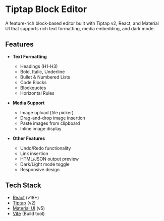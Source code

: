 # Tiptap Block Editor

A feature-rich block-based editor built with Tiptap v2, React, and Material UI that supports rich text formatting, media embedding, and dark mode.

## Features

- **Text Formatting**
  - Headings (H1-H3)
  - Bold, Italic, Underline
  - Bullet & Numbered Lists
  - Code Blocks
  - Blockquotes
  - Horizontal Rules

- **Media Support**
  - Image upload (file picker)
  - Drag-and-drop image insertion
  - Paste images from clipboard
  - Inline image display

- **Other Features**
  - Undo/Redo functionality
  - Link insertion
  - HTML/JSON output preview
  - Dark/Light mode toggle
  - Responsive design

## Tech Stack

- [React](https://reactjs.org/) (v18+)
- [Tiptap](https://tiptap.dev/) (v2)
- [Material UI](https://mui.com/) (v5)
- [Vite](https://vitejs.dev/) (Build tool)

